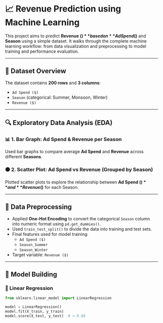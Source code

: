 # 📈 Revenue Prediction using Machine Learning

This project aims to predict **Revenue ($)** based on **Ad Spend ($)** and **Season** using a simple dataset. It walks through the complete machine learning workflow: from data visualization and preprocessing to model training and performance evaluation.

---

## 📂 Dataset Overview

The dataset contains **200 rows** and **3 columns**:
- `Ad Spend ($)`
- `Season` (categorical: Summer, Monsoon, Winter)
- `Revenue ($)`

---

## 🔍 Exploratory Data Analysis (EDA)

### 📊 1. Bar Graph: Ad Spend & Revenue per Season
Used bar graphs to compare average **Ad Spend** and **Revenue** across different **Seasons**.

### ⚫ 2. Scatter Plot: Ad Spend vs Revenue (Grouped by Season)
Plotted scatter plots to explore the relationship between **Ad Spend ($)** and **Revenue ($)** for each Season.

---

## 🧹 Data Preprocessing

- Applied **One-Hot Encoding** to convert the categorical `Season` column into numeric format using `pd.get_dummies()`.
- Used `train_test_split()` to divide the data into training and test sets.
- Final features used for model training:
  - `Ad Spend ($)`
  - `Season_Summer`
  - `Season_Winter`
- Target variable: `Revenue ($)`

---

## 🤖 Model Building

### 🔷 Linear Regression
```python
from sklearn.linear_model import LinearRegression

model = LinearRegression()
model.fit(X_train, y_train)
model.score(X_test, y_test)  # ≈ 0.88
